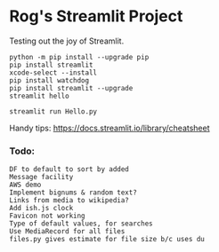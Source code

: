 # Rog's Streamlit Project
Testing out the joy of Streamlit.
```
python -m pip install --upgrade pip
pip install streamlit
xcode-select --install
pip install watchdog
pip install streamlit --upgrade
streamlit hello

streamlit run Hello.py
```
Handy tips:
https://docs.streamlit.io/library/cheatsheet

### Todo: 
```
DF to default to sort by added
Message facility
AWS demo
Implement bignums & random text?
Links from media to wikipedia?
Add ish.js clock
Favicon not working
Type of default values, for searches
Use MediaRecord for all files
files.py gives estimate for file size b/c uses du
```


